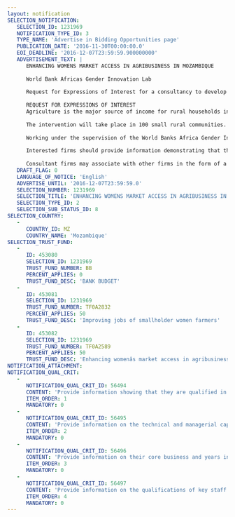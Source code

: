 ```yaml
---
layout: notification
SELECTION_NOTIFICATION: 
   SELECTION_ID: 1231969
   NOTIFICATION_TYPE_ID: 3
   TYPE_NAME: 'Advertise in Bidding Opportunities page'
   PUBLICATION_DATE: '2016-11-30T00:00:00.0'
   EOI_DEADLINE: '2016-12-07T23:59:59.900000000'
   ADVERTISEMENT_TEXT: |
      ENHANCING WOMENS MARKET ACCESS IN AGRIBUSINESS IN MOZAMBIQUE
      
      World Bank Africas Gender Innovation Lab
      
      Request for Expressions of Interest for a consultancy to develop all aspects of a World Bank Gender Innovation Lab funded intervention in the province of Tete, Mozambique. The intervention will supply female smallholder farmers with (i) agricultural extension training, and (ii) non-cognitive/behavioural skills training.
      
      REQUEST FOR EXPRESSIONS OF INTEREST
      Agriculture is the major source of income for rural households in Mozambique (province of Tete). Market orientation however is strikingly low  especially for women  with most of the farmers specializing in staple or subsistence crops. The World Bank invites interested parties to submit expressions of interest for implementation of an intervention that will provide women farmers with (i) agricultural extension training, and (ii) noncognitive/behavioural skills training. This intervention is part of a randomized impact evaluation designed by the World Bank Africas Gender Innovation Lab (GIL).
      
      The intervention will take place in 100 small rural communities. These will be divided into 2 groups of 50 communities each. In group 1, 20 women within each community are expected to receive agricultural extension training. In group 2, 20 women within each community are expected to receive agricultural extension training and the noncognitive/behavioural skills training.
       
      Working under the supervision of the World Banks Africa Gender Innovation Lab, the selected firm will be expected to (i) successfully develop and implement all aspects of the agriculture training intervention, and (ii) work in close collaboration with a team of psychologists in the implementation of the non-cognitive skills training component. The team of psychologists have experience in fostering the psychological success factors in entrepreneurs in sub-Saharan Africa, and are part of GILs research team. The team of psychologists will develop the modules to be taught by the selected firm using a training of trainers approach. 
      
      Interested firms should provide information demonstrating that they have the required qualifications and relevant experience to perform the services. The shortlisting criteria are: (i) proven track record of successfully implementing large-scale agricultural extension interventions in sub-Saharan Africa aimed at promoting the adoption and marketing of cash crops; (ii) proven track record of successfully implementing large-scale development interventions targeted to women; and (iii) proven target record of organizing large scale training programs.
      
      Consultant firms may associate with other firms in the form of a joint venture or a sub-consultancy to enhance their qualifications. The expression of interest may include brochures, description of similar assignments, experience in similar conditions, availability of appropriate skills among staff, etc.
   DRAFT_FLAG: 0
   LANGUAGE_OF_NOTICE: 'English'
   ADVERTISE_UNTIL: '2016-12-07T23:59:59.0'
   SELECTION_NUMBER: 1231969
   SELECTION_TITLE: 'ENHANCING WOMENS MARKET ACCESS IN AGRIBUSINESS IN MOZAMBIQUE'
   SELECTION_TYPE_ID: 2
   SELECTION_SUB_STATUS_ID: 8
SELECTION_COUNTRY: 
   - 
      COUNTRY_ID: MZ
      COUNTRY_NAME: 'Mozambique'
SELECTION_TRUST_FUND: 
   - 
      ID: 453080
      SELECTION_ID: 1231969
      TRUST_FUND_NUMBER: BB
      PERCENT_APPLIES: 0
      TRUST_FUND_DESC: 'BANK BUDGET'
   - 
      ID: 453081
      SELECTION_ID: 1231969
      TRUST_FUND_NUMBER: TF0A2832
      PERCENT_APPLIES: 50
      TRUST_FUND_DESC: 'Improving jobs of smallholder women farmers'
   - 
      ID: 453082
      SELECTION_ID: 1231969
      TRUST_FUND_NUMBER: TF0A2589
      PERCENT_APPLIES: 50
      TRUST_FUND_DESC: 'Enhancing womenâs market access in agribusiness'
NOTIFICATION_ATTACHMENT: 
NOTIFICATION_QUAL_CRIT: 
   - 
      NOTIFICATION_QUAL_CRIT_ID: 56494
      CONTENT: 'Provide information showing that they are qualified in the field of the assignment.'
      ITEM_ORDER: 1
      MANDATORY: 0
   - 
      NOTIFICATION_QUAL_CRIT_ID: 56495
      CONTENT: 'Provide information on the technical and managerial capabilities of the firm.'
      ITEM_ORDER: 2
      MANDATORY: 0
   - 
      NOTIFICATION_QUAL_CRIT_ID: 56496
      CONTENT: 'Provide information on their core business and years in business.'
      ITEM_ORDER: 3
      MANDATORY: 0
   - 
      NOTIFICATION_QUAL_CRIT_ID: 56497
      CONTENT: 'Provide information on the qualifications of key staff.'
      ITEM_ORDER: 4
      MANDATORY: 0
---
```

